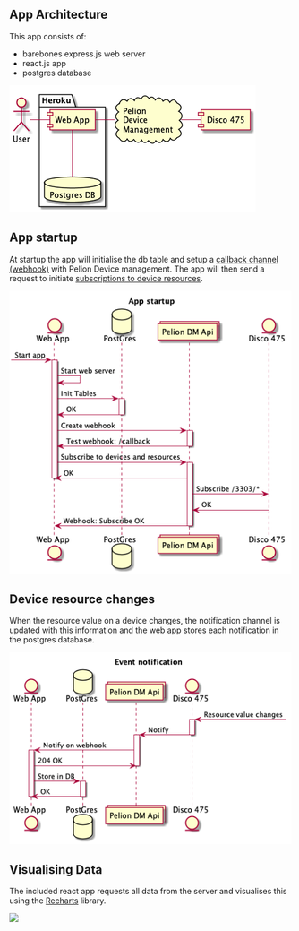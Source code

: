 ## App Architecture

This app consists of:

- barebones express.js web server
- react.js app
- postgres database

![](docs/app_arch.png)

## App startup

At startup the app will initialise the db table and setup a [callback channel (webhook)](https://www.pelion.com/docs/device-management/current/integrate-web-app/event-notification.html) with Pelion Device management. The app will then send a request to initiate [subscriptions to device resources](https://www.pelion.com/docs/device-management/current/connecting/resource-change-webapp.html).

![](docs/app_setup.png)

## Device resource changes

When the resource value on a device changes, the notification channel is updated with this information and the web app stores each notification in the postgres database.

![](docs/resource_notify.png)

## Visualising Data

The included react app requests all data from the server and visualises this using the [Recharts](http://recharts.org/en-US/) library.

![](https://i.ibb.co/syt959z/web-app-demo.gif)
